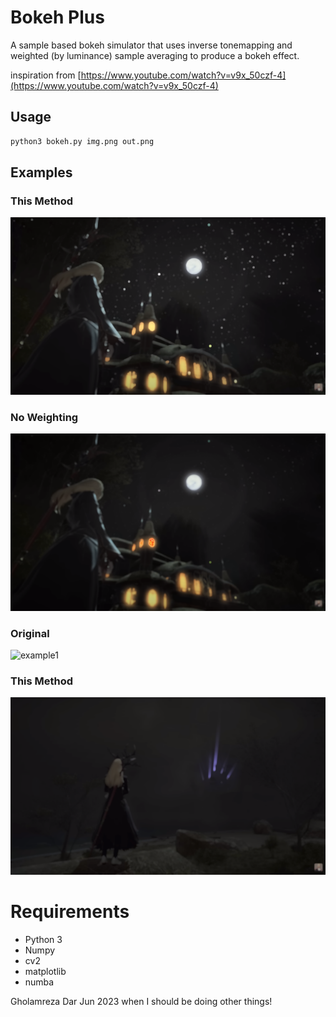 # Bokeh Plus
A sample based bokeh simulator that uses inverse tonemapping and weighted (by luminance) sample averaging to produce a bokeh effect.

inspiration from [https://www.youtube.com/watch?v=v9x_50czf-4](https://www.youtube.com/watch?v=v9x_50czf-4)

## Usage

```bash
python3 bokeh.py img.png out.png
```

## Examples

### This Method

![example1bokeh](images/out1.png)

### No Weighting

![example1noweight](images/out1_noweight.png)

### Original

![example1](img1.png)

### This Method

![example2bokeh](images/out2.png)

# Requirements

- Python 3
- Numpy
- cv2
- matplotlib
- numba

Gholamreza Dar Jun 2023 when I should be doing other things!